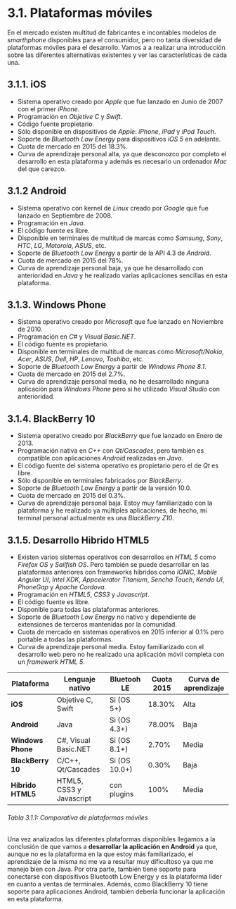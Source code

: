 # 3.1. Plataformas móviles

En el mercado existen multitud de fabricantes e incontables modelos de *smarthphone* disponibles para el consumidor, pero no tanta diversidad de plataformas móviles para el desarrollo. Vamos a a realizar una introducción sobre las diferentes alternativas existentes y ver las características de cada una.

## 3.1.1. iOS
- Sistema operativo creado por *Apple* que fue lanzado en Junio de 2007 con el primer *iPhone*.
- Programación en *Objetive C* y *Swift*.
- Código fuente propietario.
- Sólo disponible en dispositivos de *Apple*: *iPhone*, *iPad* y *iPod Touch*.
- Soporte de *Bluetooth Low Energy* para dispositivos *iOS 5* en adelante.
- Cuota de mercado en 2015 del 18.3%.
- Curva de aprendizaje personal alta, ya que desconozco por completo el desarrollo en esta plataforma y además es necesario un ordenador *Mac* del que carezco.


## 3.1.2 Android
- Sistema operativo con kernel de *Linux* creado por *Google* que fue lanzado en Septiembre de 2008.
- Programación en *Java*.
- El código fuente es libre.
- Disponible en terminales de multitud de marcas como *Samsung*, *Sony*, *HTC*, *LG*, *Motorola*, *ASUS*, etc.
- Soporte de *Bluetooth Low Energy* a partir de la API 4.3 de *Android*.
- Cuota de mercado en 2015 del 78%.
- Curva de aprendizaje personal baja, ya que he desarrollado con anterioridad en *Java* y he realizado varias aplicaciones sencillas en esta plataforma.


## 3.1.3. Windows Phone
- Sistema operativo creado por *Microsoft* que fue lanzado en Noviembre de 2010.
- Programación en *C#* y *Visual Basic.NET*.
- El código fuente es propietario.
- Disponible en terminales de multitud de marcas como *Microsoft/Nokia*, *Acer*, *ASUS*, *Dell*, *HP*, *Lenovo*, *Toshiba*, etc.
- Soporte de *Bluetooth Low Energy* a partir de *Windows Phone 8.1*.
- Cuota de mercado en 2015 del 2.7%.
- Curva de aprendizaje personal media, no he desarrollado ninguna aplicación para *Windows Phone* pero si he utilizado *Visual Studio* con anterioridad.


## 3.1.4. BlackBerry 10
- Sistema operativo creado por *BlackBerry* que fue lanzado en Enero de 2013.
- Programación nativa en *C++* con *Qt/Cascades*, pero también es compatible con aplicaciones *Android* realizadas en *Java*.
- El código fuente del sistema operativo es propietario pero el de *Qt* es libre.
- Sólo disponible en terminales fabricados por *BlackBerry*.
- Soporte de *Bluetooth Low Energy* a partir de la versión 10.0.
- Cuota de mercado en 2015 del 0.3%.
- Curva de aprendizaje personal baja. Estoy muy familiarizado con la plataforma y he realizado ya múltiples aplicaciones, de hecho, mi terminal personal actualmente es una *BlackBerry Z10*.


## 3.1.5. Desarrollo Hibrido HTML5 
- Existen varios sistemas operativos con desarrollos en *HTML 5* como *Firefox OS* y *Sailfish OS*. Pero también se puede desarrollar en las plataformas anteriores con frameworks híbridos como *IONIC*, *Mobile Angular UI*, *Intel XDK*, *Appcelerator Titanium*, *Sencha Touch*, *Kendo UI*, *PhoneGap* y *Apache Cordova*.
- Programación en *HTML5*, *CSS3* y *Javascript*.
- El código fuente es libre.
- Disponible para todas las plataformas anteriores.
- Soporte de *Bluetooth Low Energy* no nativo y dependiente de extensiones de terceros mantenidas por la comunidad. 
- Cuota de mercado en sistemas operativos en 2015 inferior al 0.1% pero portable a todas las plataformas.
- Curva de aprendizaje personal media. Estoy familiarizado con el desarrollo web pero no he realizado una aplicación móvil completa con un *framework* *HTML 5*.
 


| Plataforma        | Lenguaje nativo           | Bluetooh LE   | Cuota 2015 | Curva de aprendizaje |
| ----------------- | ------------------------- | ------------- | ---------- | -------------------- |
| **iOS**           |  Objetive C, Swift        | Si (OS 5+)    | 18.30%     | Alta                 |
| **Android**       |  Java                     | Si (OS 4.3+)  | 78.00%     | Baja                 |
| **Windows Phone** |  C#, Visual Basic.NET     | Si (OS 8.1+)  | 2.70%      | Media                |
| **BlackBerry 10** |  C/C++, Qt/Cascades       | Si (OS 10.0+) | 0.30%      | Baja                 |
| **Híbrido HTML5** |  HTML5, CSS3 y Javascript | con plugins   | 100%       | Media                |
###### *Tabla 3.1.1: Comparativa de plataformas móviles*


Una vez analizados las diferentes plataformas disponibles llegamos a la conclusión de que vamos a **desarrollar la aplicación en Android** ya que, aunque no es la plataforma en la que estoy más familiarizado, el aprendizaje de la misma no me va a resultar muy dificultoso ya que me manejo bien con Java. Por otra parte, también tiene soporte para conectarse con dispositivos Bluetooth Low Energy y es la plataforma lider en cuanto a ventas de terminales. Además, como BlackBerry 10 tiene soporte para aplicaciones Android, también debería funcionar la aplicación en esta plataforma.





